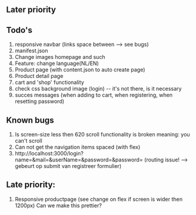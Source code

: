 ## Later priority

## Todo's
1. responsive navbar (links space between --> see bugs)
2. manifest.json
3. Change images homepage and such 
4. Feature: change language(NL/EN)
5. Product page (with content.json to auto create page)
6. Product detail page
7. cart and 'shop' functionality
8. check css background image (login) -- it's not there, is it necessary
9. succes messages (when adding to cart, when registering, when resetting password)

## Known bugs
1. Is screen-size less then 620 scroll functionality is broken
        meaning: you can't scroll
2. Can not get the navigation items spaced (with flex)
3. http://localhost:3000/login?name=&mail=&userName=&password=&password= 
        (routing issue! --> gebeurt op submit van registreer formulier)

## Late priority:
1. Responsive productpage (see change on flex if screen is wider then 1200px)
   Can we make this prettier? 